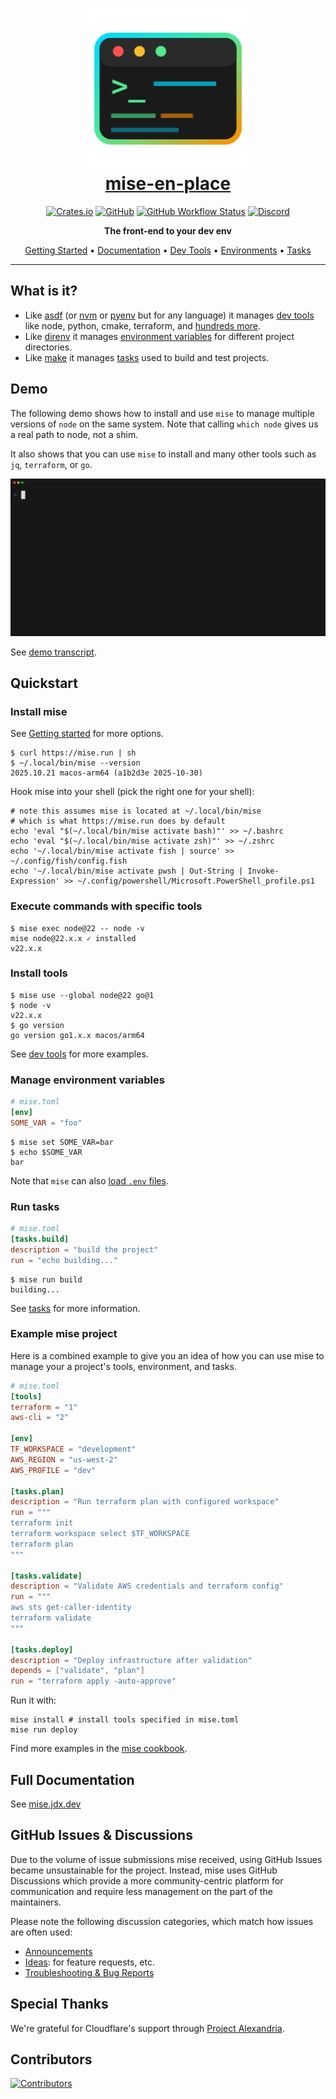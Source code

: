 <div align="center">

<h1 align="center">
  <a href="https://mise.jdx.dev">
    <img src="docs/public/logo.svg" alt="mise" width="256" height="256" />
    <br>
    mise-en-place
  </a>
</h1>

<p>
  <a href="https://crates.io/crates/mise"><img alt="Crates.io" src="https://img.shields.io/crates/v/mise?style=for-the-badge&color=00d9ff"></a>
  <a href="https://github.com/jdx/mise/blob/main/LICENSE"><img alt="GitHub" src="https://img.shields.io/github/license/jdx/mise?style=for-the-badge&color=52e892"></a>
  <a href="https://github.com/jdx/mise/actions/workflows/test.yml"><img alt="GitHub Workflow Status" src="https://img.shields.io/github/actions/workflow/status/jdx/mise/test.yml?style=for-the-badge&color=ff9100"></a>
  <a href="https://discord.gg/mABnUDvP57"><img alt="Discord" src="https://img.shields.io/discord/1066429325269794907?style=for-the-badge&color=00d9ff"></a>
</p>

<p><b>The front-end to your dev env</b></p>

<p align="center">
  <a href="https://mise.jdx.dev/getting-started.html">Getting Started</a> •
  <a href="https://mise.jdx.dev">Documentation</a> •
  <a href="https://mise.jdx.dev/dev-tools/">Dev Tools</a> •
  <a href="https://mise.jdx.dev/environments/">Environments</a> •
  <a href="https://mise.jdx.dev/tasks/">Tasks</a>
</p>

<hr />

</div>

## What is it?

- Like [asdf](https://asdf-vm.com) (or [nvm](https://github.com/nvm-sh/nvm) or [pyenv](https://github.com/pyenv/pyenv) but for any language) it manages [dev tools](https://mise.jdx.dev/dev-tools/) like node, python, cmake, terraform, and [hundreds more](https://mise.jdx.dev/registry.html).
- Like [direnv](https://github.com/direnv/direnv) it manages [environment variables](https://mise.jdx.dev/environments/) for different project directories.
- Like [make](https://www.gnu.org/software/make/manual/make.html) it manages [tasks](https://mise.jdx.dev/tasks/) used to build and test projects.

## Demo

The following demo shows how to install and use `mise` to manage multiple versions of `node` on the same system.
Note that calling `which node` gives us a real path to node, not a shim.

It also shows that you can use `mise` to install and many other tools such as `jq`, `terraform`, or `go`.

[![demo](./docs/tapes/demo.gif)](https://mise.jdx.dev/demo.html)

See [demo transcript](https://mise.jdx.dev/demo.html).

## Quickstart

### Install mise

See [Getting started](https://mise.jdx.dev/getting-started.html) for more options.

```sh-session
$ curl https://mise.run | sh
$ ~/.local/bin/mise --version
2025.10.21 macos-arm64 (a1b2d3e 2025-10-30)
```

Hook mise into your shell (pick the right one for your shell):

```sh-session
# note this assumes mise is located at ~/.local/bin/mise
# which is what https://mise.run does by default
echo 'eval "$(~/.local/bin/mise activate bash)"' >> ~/.bashrc
echo 'eval "$(~/.local/bin/mise activate zsh)"' >> ~/.zshrc
echo '~/.local/bin/mise activate fish | source' >> ~/.config/fish/config.fish
echo '~/.local/bin/mise activate pwsh | Out-String | Invoke-Expression' >> ~/.config/powershell/Microsoft.PowerShell_profile.ps1
```

### Execute commands with specific tools

```sh-session
$ mise exec node@22 -- node -v
mise node@22.x.x ✓ installed
v22.x.x
```

### Install tools

```sh-session
$ mise use --global node@22 go@1
$ node -v
v22.x.x
$ go version
go version go1.x.x macos/arm64
```

See [dev tools](https://mise.jdx.dev/dev-tools/) for more examples.

### Manage environment variables

```toml
# mise.toml
[env]
SOME_VAR = "foo"
```

```sh-session
$ mise set SOME_VAR=bar
$ echo $SOME_VAR
bar
```

Note that `mise` can also [load `.env` files](https://mise.jdx.dev/environments/#env-directives).

### Run tasks

```toml
# mise.toml
[tasks.build]
description = "build the project"
run = "echo building..."
```

```sh-session
$ mise run build
building...
```

See [tasks](https://mise.jdx.dev/tasks/) for more information.

### Example mise project

Here is a combined example to give you an idea of how you can use mise to manage your a project's tools, environment, and tasks.

```toml
# mise.toml
[tools]
terraform = "1"
aws-cli = "2"

[env]
TF_WORKSPACE = "development"
AWS_REGION = "us-west-2"
AWS_PROFILE = "dev"

[tasks.plan]
description = "Run terraform plan with configured workspace"
run = """
terraform init
terraform workspace select $TF_WORKSPACE
terraform plan
"""

[tasks.validate]
description = "Validate AWS credentials and terraform config"
run = """
aws sts get-caller-identity
terraform validate
"""

[tasks.deploy]
description = "Deploy infrastructure after validation"
depends = ["validate", "plan"]
run = "terraform apply -auto-approve"
```

Run it with:

```sh-session
mise install # install tools specified in mise.toml
mise run deploy
```

Find more examples in the [mise cookbook](https://mise.jdx.dev/mise-cookbook/).

## Full Documentation

See [mise.jdx.dev](https://mise.jdx.dev)

## GitHub Issues & Discussions

Due to the volume of issue submissions mise received, using GitHub Issues became unsustainable for
the project. Instead, mise uses GitHub Discussions which provide a more community-centric platform
for communication and require less management on the part of the maintainers.

Please note the following discussion categories, which match how issues are often used:

- [Announcements](https://github.com/jdx/mise/discussions/categories/announcements)
- [Ideas](https://github.com/jdx/mise/discussions/categories/ideas): for feature requests, etc.
- [Troubleshooting & Bug Reports](https://github.com/jdx/mise/discussions/categories/troubleshooting-and-bug-reports)

## Special Thanks

We're grateful for Cloudflare's support through [Project Alexandria](https://www.cloudflare.com/lp/project-alexandria/).

## Contributors

[![Contributors](https://contrib.rocks/image?repo=jdx/mise)](https://github.com/jdx/mise/graphs/contributors)
